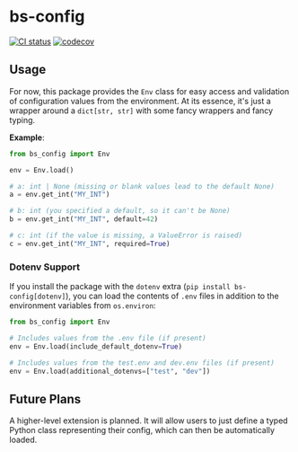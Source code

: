 # bs-config

[![CI status][github-actions-image]][github-actions-link]
[![codecov][codecov-image]][codecov-link]

[github-actions-image]: https://github.com/blindfoldedsurgery/bs-config/actions/workflows/workflow.yml/badge.svg
[github-actions-link]: https://github.com/blindfoldedsurgery/bs-config/actions/workflows/workflow.yml

[codecov-image]: https://codecov.io/gh/BlindfoldedSurgery/bs-config/graph/badge.svg?token=GXR5GIAQ20
[codecov-link]: https://codecov.io/gh/BlindfoldedSurgery/bs-config
## Usage

For now, this package provides the `Env` class for easy access and validation of configuration
values from the environment. At its essence, it's just a wrapper around a `dict[str, str]` with
some fancy wrappers and fancy typing.

**Example**:

```python
from bs_config import Env

env = Env.load()

# a: int | None (missing or blank values lead to the default None)
a = env.get_int("MY_INT")

# b: int (you specified a default, so it can't be None)
b = env.get_int("MY_INT", default=42)

# c: int (if the value is missing, a ValueError is raised)
c = env.get_int("MY_INT", required=True)
```

### Dotenv Support

If you install the package with the `dotenv` extra (`pip install bs-config[dotenv]`), you can load
the contents of `.env` files in addition to the environment variables from `os.environ`:

```python
from bs_config import Env

# Includes values from the .env file (if present)
env = Env.load(include_default_dotenv=True)

# Includes values from the test.env and dev.env files (if present)
env = Env.load(additional_dotenvs=["test", "dev"])
```

## Future Plans

A higher-level extension is planned. It will allow users to just define a typed Python class
representing their config, which can then be automatically loaded.
